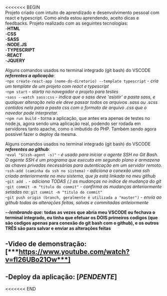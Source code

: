 <<<<<<< BEGIN  
Projeto criado com intuito de aprendizado e desenvolvimento pessoal com react e typescript. Como ainda estou aprendendo, aceito dicas e feedbacks. Projeto realizado com as seguintes tecnologias:  
    -**HTML**  
    -**CSS**  
    -**SASS**  
    -**NODE.JS**  
    -**TYPESCRIPT**  
    -**REACT**   
    -**JQUERY**   

Alguns comandos usados no terminal integrado (git bash) do VSCODE ***referentes a aplicação***:  
    -`npx create-react-app (nome-do-diretorio) --template typescript` - *cria um template de um projeto com react e typescript*  
    -`npm start` - *starta no navegador o projeto para testes*  
    -`sass --watch sass:css` - *indica que o sass deve 'asistir' a pasta sass, e qualquer alteração nela ele deve passar todos os arquivos .sass ou .scss contidos nela para a pasta css com o formato de arquivo .css que o navedor pode interpretar.*  
    -`npm run build` - torna a aplicação, que antes era apenas de testes no node.js, agora sendo uma aplicação real, podendo ser rodada em servidores tanto apache, como o imbutido do PHP. Também sendo agora possivel fazer o deploy da mesma.
    
Alguns comandos usados no terminal integrado (git bash) do VSCODE ***referentes ao github***:  
   -`eval "$(ssh-agent -s)"` - *é usado para iniciar o agente SSH no Git Bash. O agente SSH é um programa que executa em segundo plano e armazena as chaves privadas necessárias para autenticação em um servidor remoto.*  
   -`ssh-add (caminha da ssh no sistema)` - *adiciona a conexão uma ssh criada anteriormente no meu sistema, que ja está linkada no meu github*  
   -`git add .` - *adiciona TODAS (.) as mudanças no indice de mudança do git*  
   -`git commit -m "titulo do commit"` - *confirma as mudanças anteriormente setadas no:* `git commit -m "titulo do commit"`  
   -`git push origin (branch, geralmente é utilizada a "master")` - *envia ao github todas as alterações feitas, salvas e commitadas anteiormente* 
  
***--lembrando que:*** **todas as vezes que abria meu VSCODE ou fechava o terminal integrado, eu tinha que efetuar os DOIS primeiros codigos (que são codigos apenas para conexão do git bash com o github), e os outros TRÊS são para salvar e enviar as alterações feitas**  
  
## -**Video de demonstração**: [***https://www.youtube.com/watch?v=fI26UBo21Ow***]
## -**Deploy da aplicação**: [***PENDENTE***]
<<<<<<< END